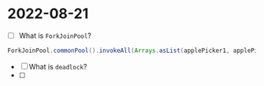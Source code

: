 # 2022-08-21

- [ ] What is `ForkJoinPool`?

```java
ForkJoinPool.commonPool().invokeAll(Arrays.asList(applePicker1, applePicker2, applePicker3));
```

- [ ] What is `deadlock`?
- [ ] 


